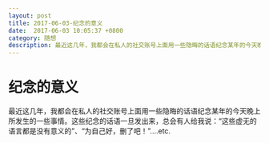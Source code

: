 ```yaml
---
layout: post
title: 2017-06-03-纪念的意义
date:  2017-06-03 10:05:37 +0800
category: 随想
description: 最近这几年，我都会在私人的社交账号上面用一些隐晦的话语纪念某年的今天晚上所发生的一些事情。真的没有意义吗？
---
```



# 纪念的意义

最近这几年，我都会在私人的社交账号上面用一些隐晦的话语纪念某年的今天晚上所发生的一些事情。这些纪念的话语一旦发出来，总会有人给我说：“这些虚无的语言都是没有意义的”、“为自己好，删了吧！”....etc.


